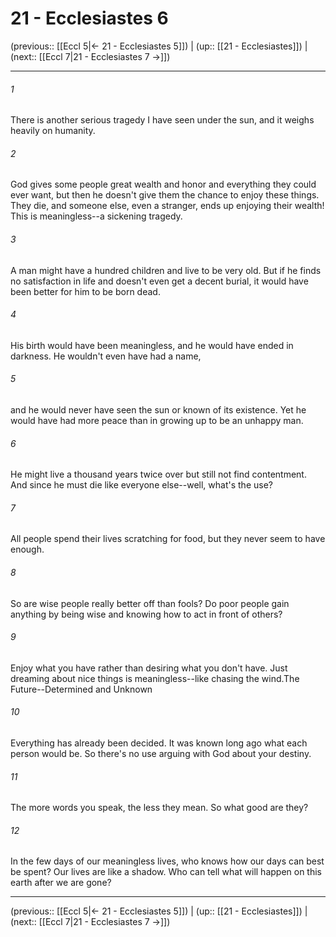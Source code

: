 # 21 - Ecclesiastes 6

(previous:: [[Eccl 5|← 21 - Ecclesiastes 5]]) | (up:: [[21 - Ecclesiastes]]) | (next:: [[Eccl 7|21 - Ecclesiastes 7 →]])

***


###### 1 
There is another serious tragedy I have seen under the sun, and it weighs heavily on humanity. 

###### 2 
God gives some people great wealth and honor and everything they could ever want, but then he doesn't give them the chance to enjoy these things. They die, and someone else, even a stranger, ends up enjoying their wealth! This is meaningless--a sickening tragedy. 

###### 3 
A man might have a hundred children and live to be very old. But if he finds no satisfaction in life and doesn't even get a decent burial, it would have been better for him to be born dead. 

###### 4 
His birth would have been meaningless, and he would have ended in darkness. He wouldn't even have had a name, 

###### 5 
and he would never have seen the sun or known of its existence. Yet he would have had more peace than in growing up to be an unhappy man. 

###### 6 
He might live a thousand years twice over but still not find contentment. And since he must die like everyone else--well, what's the use? 

###### 7 
All people spend their lives scratching for food, but they never seem to have enough. 

###### 8 
So are wise people really better off than fools? Do poor people gain anything by being wise and knowing how to act in front of others? 

###### 9 
Enjoy what you have rather than desiring what you don't have. Just dreaming about nice things is meaningless--like chasing the wind.The Future--Determined and Unknown 

###### 10 
Everything has already been decided. It was known long ago what each person would be. So there's no use arguing with God about your destiny. 

###### 11 
The more words you speak, the less they mean. So what good are they? 

###### 12 
In the few days of our meaningless lives, who knows how our days can best be spent? Our lives are like a shadow. Who can tell what will happen on this earth after we are gone?

***

(previous:: [[Eccl 5|← 21 - Ecclesiastes 5]]) | (up:: [[21 - Ecclesiastes]]) | (next:: [[Eccl 7|21 - Ecclesiastes 7 →]])
